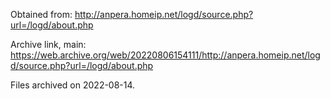 Obtained from: http://anpera.homeip.net/logd/source.php?url=/logd/about.php

Archive link, main: https://web.archive.org/web/20220806154111/http://anpera.homeip.net/logd/source.php?url=/logd/about.php

Files archived on 2022-08-14.

